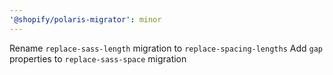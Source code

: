 ```yaml
---
'@shopify/polaris-migrator': minor
---
```


Rename `replace-sass-length` migration to `replace-spacing-lengths`
Add `gap` properties to `replace-sass-space` migration
